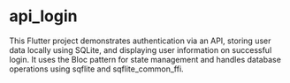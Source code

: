 # api_login

This Flutter project demonstrates authentication via an API, storing user data locally using SQLite, and displaying user information on successful login. It uses the Bloc pattern for state management and handles database operations using sqflite and sqflite_common_ffi.

